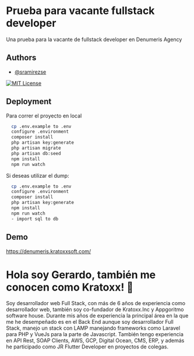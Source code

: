 
# Prueba para vacante fullstack developer 

Una prueba para la vacante de fullstack developer en Denumeris Agency

## Authors

- [@sramirezse](https://github.com/sramirezse)



[![MIT License](https://img.shields.io/badge/License-MIT-green.svg)](https://choosealicense.com/licenses/mit/)




## Deployment

Para correr el proyecto en local

```bash
  cp .env.example to .env
  configure .environment 
  composer install
  php artisan key:generate
  php artisan migrate
  php artisan db:seed
  npm install
  npm run watch
```

Si deseas utilizar el dump:

```bash
  cp .env.example to .env
  configure .environment 
  composer install
  php artisan key:generate
  npm install
  npm run watch
  - import sql to db
```


## Demo

https://denumeris.kratoxxsoft.com/


# Hola soy Gerardo, también me conocen como Kratoxx! 👋
Soy desarrollador web Full Stack, con más de 6 años de experiencia como desarrollador web, también soy co-fundador de Kratoxx.Inc y Appgoritmo software house.
Durante mis años de experiencia la principal área en la que me he desempeñado es en el Back End aunque soy desarrollador Full Stack, manejo un stack con LAMP manejando frameworks como Laravel para PHP y VueJs para la parte de Javascript. También tengo experiencia en API Rest, SOAP Clients, AWS, GCP, Digital Ocean, CMS, ERP, y además he participado como JR Flutter Developer en proyectos de colegas. 

